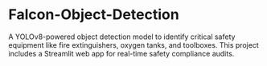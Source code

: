 # Falcon-Object-Detection
A YOLOv8-powered object detection model to identify critical safety equipment like fire extinguishers, oxygen tanks, and toolboxes. This project includes a Streamlit web app for real-time safety compliance audits.
